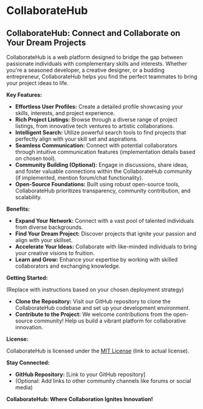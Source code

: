 # CollaborateHub
## CollaborateHub: Connect and Collaborate on Your Dream Projects

CollaborateHub is a web platform designed to bridge the gap between passionate individuals with complementary skills and interests. Whether you're a seasoned developer, a creative designer, or a budding entrepreneur, CollaborateHub helps you find the perfect teammates to bring your project ideas to life.

**Key Features:**

* **Effortless User Profiles:** Create a detailed profile showcasing your skills, interests, and project experience.
* **Rich Project Listings:** Browse through a diverse range of project listings, from innovative tech ventures to artistic collaborations.
* **Intelligent Search:** Utilize powerful search tools to find projects that perfectly align with your skill set and aspirations.
* **Seamless Communication:** Connect with potential collaborators through intuitive communication features (implementation details based on chosen tool).
* **Community Building (Optional):** Engage in discussions, share ideas, and foster valuable connections within the CollaborateHub community (if implemented, mention forum/chat functionality).
* **Open-Source Foundations:** Built using robust open-source tools, CollaborateHub prioritizes transparency, community contribution, and scalability.

**Benefits:**

* **Expand Your Network:** Connect with a vast pool of talented individuals from diverse backgrounds.
* **Find Your Dream Project:** Discover projects that ignite your passion and align with your skillset.
* **Accelerate Your Ideas:** Collaborate with like-minded individuals to bring your creative visions to fruition.
* **Learn and Grow:** Enhance your expertise by working with skilled collaborators and exchanging knowledge.

**Getting Started:**

(Replace with instructions based on your chosen deployment strategy)

* **Clone the Repository:** Visit our GitHub repository to clone the CollaborateHub codebase and set up your development environment.
* **Contribute to the Project:** We welcome contributions from the open-source community! Help us build a vibrant platform for collaborative innovation.

**License:**

CollaborateHub is licensed under the [MIT License](https://opensource.org/licenses/MIT) (link to actual license).

**Stay Connected:**

* **GitHub Repository:** [Link to your GitHub repository]
* (Optional: Add links to other community channels like forums or social media)

**CollaborateHub: Where Collaboration Ignites Innovation!**

